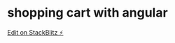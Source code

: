 # shopping cart with angular

[Edit on StackBlitz ⚡️](https://stackblitz.com/edit/angular-vv6qiy-xg2nht)
